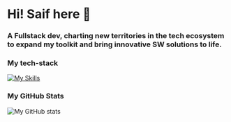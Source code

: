
Hi! Saif here :wave: 
============================================================================================================================
### A Fullstack dev, charting new territories in the tech ecosystem to expand my toolkit and bring innovative SW solutions to life.

<!--
## My hobbies and skills :
### Frequently used languages: **<span style="font-weight: bold; color: #388E3C;">JavaScript</span>** / **<span style="font-weight: bold; color: #388E3C;">TypeScript</span>**, **<span style="font-weight: bold; color: #388E3C;">Python</span>**, **<span style="font-weight: bold; color: #388E3C;">C++</span>**, **<span style="font-weight: bold; color: #388E3C;">Go**</span> (beginner phase)

### Frontend: **<span style="font-weight: bold; color: #388E3C;">React</span>**, **<span style="font-weight: bold; color: #388E3C;">Tailwind CSS</span>**, **<span style="font-weight: bold; color: #388E3C;">HTML/CSS</span>**, **<span style="font-weight: bold; color: #388E3C;">Flutter**</span> (beginner phase)

### Backend: **<span style="font-weight: bold; color: #388E3C;">Node.js (Express.js)</span>**, **<span style="font-weight: bold; color: #388E3C;">Python (Flask.py)</span>**, **<span style="font-weight: bold; color: #388E3C;">MySQL</span>**, **<span style="font-weight: bold; color: #388E3C;">MongoDB</span>**, **<span style="font-weight: bold; color: #388E3C;">Appwrite (BaaS)</span>**
-->
### My tech-stack
[![My Skills](https://skillicons.dev/icons?i=go,py,cpp,html,css,js,ts,tailwind,jest,cypress,react,flutter,redux,nodejs,express,nextjs,flask,anaconda,appwrite,git,github,mongodb,mysql,netlify,prisma,sqlite,vercel,npm,&perline=15)](https://skillicons.dev)

### My GitHub Stats
<!-- <a href="http://www.github.com/saif-gitreps"><img src="https://github-readme-stats.vercel.app/api?username=saif-gitreps&show_icons=true&hide=&count_private=true&title_color=22c55e&text_color=facc15&icon_color=22c55e&bg_color=000000&hide_border=true&show_icons=true" alt="saif-gitreps's GitHub stats" /></a>
-->
![My GitHub stats](https://github-readme-stats.vercel.app/api?username=saif-gitreps&show_icons=true&theme=transparent)

